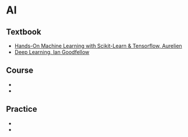 # AI
<h2>Textbook</h2>
  <ul>
    <li><a href="">Hands-On Machine Learning with Scikit-Learn & Tensorflow, Aurelien</a></li>
    <li><a href="">Deep Learning, Ian Goodfellow</a></li>
  </ul>
<h2>Course</h2>
  <ul>
    <li><a href=""></a></li>
    <li><a href=""></a></li>
  </ul>
<h2>Practice</h2>
  <ul>
    <li><a href=""></a></li>
    <li><a href=""></a></li>
  </ul>
